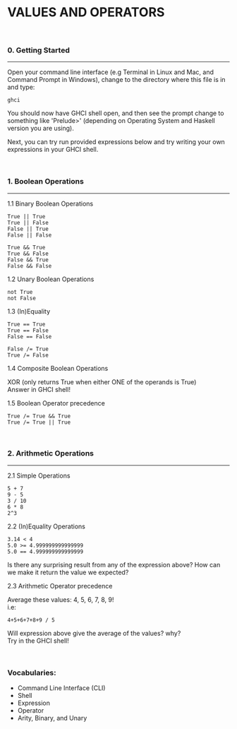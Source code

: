 # VALUES AND OPERATORS


&nbsp;
### 0. Getting Started
------------------------

Open your command line interface (e.g Terminal in Linux and Mac, and Command Prompt in Windows), change to the directory where this file is in and type:
```
ghci
```

You should now have GHCI shell open, and then see the prompt change to something like 'Prelude>' (depending on Operating System and Haskell version you are using).

Next, you can try run provided expressions below and try writing your own expressions in your GHCI shell.

&nbsp;
### 1. Boolean Operations
------------------------

1.1 Binary Boolean Operations
```
True || True
True || False
False || True
False || False
```
```
True && True
True && False
False && True
False && False
```

1.2 Unary Boolean Operations
```
not True
not False
```

1.3 (In)Equality
```
True == True
True == False
False == False
```
```
False /= True
True /= False
```

1.4 Composite Boolean Operations  

XOR (only returns True when either ONE of the operands is True)  
Answer in GHCI shell!

1.5 Boolean Operator precedence
```
True /= True && True
True /= True || True
```

&nbsp;
### 2. Arithmetic Operations
------------------------

2.1 Simple Operations  
```
5 + 7
9 - 5
3 / 10
6 * 8
2^3
```

2.2 (In)Equality Operations  
```
3.14 < 4
5.0 >= 4.999999999999999
5.0 == 4.999999999999999
```
Is there any surprising result from any of the expression above?
How can we make it return the value we expected?

2.3 Arithmetic Operator precedence  

Average these values: 4, 5, 6, 7, 8, 9!  
i.e:  
```
4+5+6+7+8+9 / 5
```  
Will expression above give the average of the values? why?  
Try in the GHCI shell!

&nbsp;
### Vocabularies:
* Command Line Interface (CLI)
* Shell
* Expression
* Operator
* Arity, Binary, and Unary
